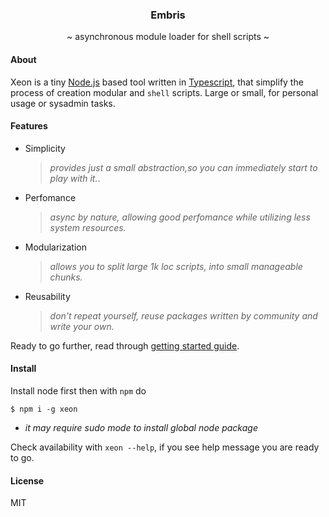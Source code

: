 <div align="center">
<h3>Embris</h3>
<p>
~ asynchronous module loader for shell scripts ~</p>
</div>

#### About
Xeon is a tiny [Node.js]() based tool written in [Typescript](), that simplify the process of creation modular and `shell` scripts. Large or small, for personal usage or sysadmin tasks.

#### Features
* Simplicity
  > *provides just a small abstraction,so you can immediately start to play with it.*.

* Perfomance
  > *async by nature, allowing good perfomance while utilizing less system resources.*
  
* Modularization
  > *allows you to split large 1k loc scripts, into small manageable chunks.*
  
* Reusability
  > *don't repeat yourself, reuse packages written by community and write your own.*
  

Ready to go further, read through [getting started guide]().

#### Install
Install node first then with `npm` do

```shell
$ npm i -g xeon
```

* *it may require sudo mode to install global node package*

Check availability with `xeon --help`, if you see help message you are ready to go.

#### License
MIT
